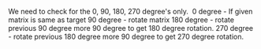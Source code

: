 We need to check for the 0, 90, 180, 270 degree's only.
​
0 degree - If given matrix is same as target
90 degree - rotate matrix
180 degree - rotate previous 90 degree more 90 degree to get 180 degree rotation.
270 degree - rotate previous 180 degree more 90 degree to get 270 degree rotation.